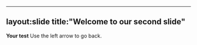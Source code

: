----
layout:slide
title:"Welcome to our second slide"
---
**Your test**
Use the left arrow to go back.
